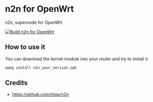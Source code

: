 # n2n for OpenWrt

n2n, supernode for OpenWrt

[![Build n2n for OpenWrt](https://github.com/csrutil/n2n/actions/workflows/build.yaml/badge.svg)](https://github.com/csrutil/n2n/actions/workflows/build.yaml)

## How to use it

You can download the kernel module into your router and try to install it

```bash
opkg install n2n_your_version.ipk
```

## Credits

- https://github.com/ntop/n2n
